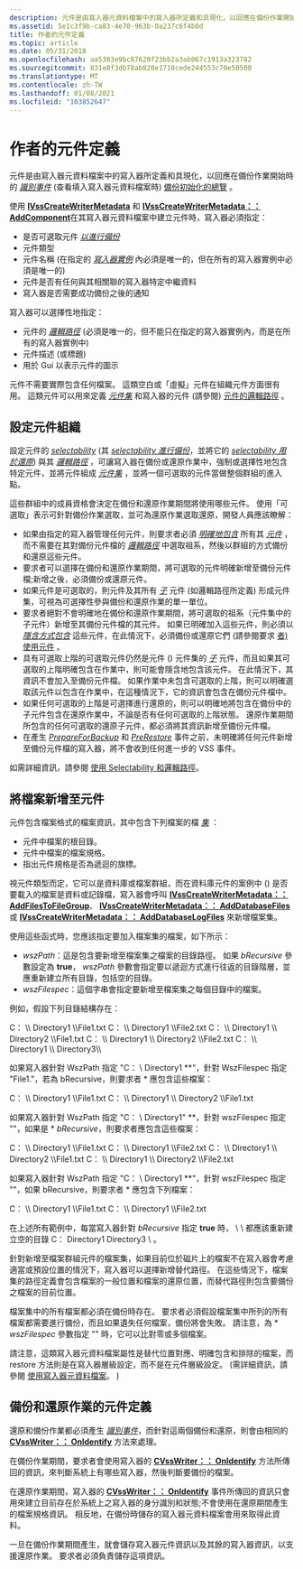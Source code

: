 ```yaml
---
description: 元件是由寫入器元資料檔案中的寫入器所定義和具現化，以回應在備份作業開始時的識別事件 (查看填入寫入器元資料檔案時) 備份初始化的總覽。
ms.assetid: 5e1c3f9b-ca83-4e70-963b-0a237c6f4b0d
title: 作者的元件定義
ms.topic: article
ms.date: 05/31/2018
ms.openlocfilehash: aa5383e9bc87620f23bb2a3ab067c1913a323782
ms.sourcegitcommit: 831e8f3db78ab820e1710cede244553c70e50500
ms.translationtype: MT
ms.contentlocale: zh-TW
ms.lasthandoff: 01/08/2021
ms.locfileid: "103852647"
---
```

# <a name="definition-of-components-by-writers"></a>作者的元件定義

元件是由寫入器元資料檔案中的寫入器所定義和具現化，以回應在備份作業開始時的 [*識別事件*](vssgloss-i.md) (查看填入寫入器元資料檔案時) [備份初始化的總覽](overview-of-backup-initialization.md) 。

使用 [**IVssCreateWriterMetadata**](/windows/desktop/api/VsWriter/nl-vswriter-ivsscreatewritermetadata) 和 [**IVssCreateWriterMetadata：： AddComponent**](/windows/desktop/api/VsWriter/nf-vswriter-ivsscreatewritermetadata-addcomponent)在其寫入器元資料檔案中建立元件時，寫入器必須指定：

-   是否可選取元件 [*以進行備份*](vssgloss-s.md)
-   元件類型
-   元件名稱 (在指定的 [*寫入器實例*](vssgloss-w.md) 內必須是唯一的，但在所有的寫入器實例中必須是唯一的) 
-   元件是否有任何與其相關聯的寫入器特定中繼資料
-   寫入器是否需要成功備份之後的通知

寫入器可以選擇性地指定：

-   元件的 [*邏輯路徑*](vssgloss-l.md) (必須是唯一的，但不能只在指定的寫入器實例內，而是在所有的寫入器實例中) 
-   元件描述 (或標題) 
-   用於 Gui 以表示元件的圖示

元件不需要實際包含任何檔案。 這類空白或「虛擬」元件在組織元件方面很有用。 這類元件可以用來定義 [*元件集*](vssgloss-c.md) 和寫入器的元件 (請參閱) [元件的邏輯路徑](logical-pathing-of-components.md) 。

## <a name="setting-up-component-organization"></a>設定元件組織

設定元件的 [*selectability*](vssgloss-s.md) (其 [*selectability 進行備份*](vssgloss-s.md)，並將它的 [*selectability 用於還原*](/windows)) 與其 [*邏輯路徑*](vssgloss-l.md) ，可讓寫入器在備份或還原作業中，強制或選擇性地包含特定元件，並將元件組成 [*元件集*](vssgloss-c.md) ，並將一個可選取的元件當做整個群組的進入點。

這些群組中的成員資格會決定在備份和還原作業期間將使用哪些元件。 使用「可選取」表示可針對備份作業選取，並可為還原作業選取還原，開發人員應該瞭解：

-   如果由指定的寫入器管理任何元件，則要求者必須 [*明確地包含*](vssgloss-e.md) 所有其 [*元件*](vssgloss-c.md) ，而不需要在其對備份元件檔的 [*邏輯路徑*](vssgloss-l.md) 中選取祖系，然後以群組的方式備份和還原這些元件。
-   要求者可以選擇在備份和還原作業期間，將可選取的元件明確新增至備份元件檔;新增之後，必須備份或還原元件。
-   如果元件是可選取的，則元件及其所有 [*子*](vssgloss-s.md) 元件 (如邏輯路徑所定義) 形成元件集，可視為可選擇性參與備份和還原作業的單一單位。
-   要求者絕對不會明確地在備份和還原作業期間，將可選取的祖系（元件集中的子元件）新增至其備份元件檔的其元件。 如果已明確加入這些元件，則必須以 [*隱含方式包含*](/windows) 這些元件，在此情況下，必須備份或還原它們 (請參閱要求 [者) 使用元件](use-of-components-by-the-requestor.md) 。
-   具有可選取上階的可選取元件仍然是元件 () 元件集的 [*子*](vssgloss-s.md) 元件，而且如果其可選取的上階明確包含在作業中，則可能會隱含地包含該元件。 在此情況下，其資訊不會加入至備份元件檔。 如果作業中未包含可選取的上階，則可以明確選取該元件以包含在作業中，在這種情況下，它的資訊會包含在備份元件檔中。
-   如果任何可選取的上階是可選擇進行還原的，則可以明確地將包含在備份中的子元件包含在還原作業中，不論是否有任何可選取的上階狀態。 還原作業期間所包含的任何可選取的還原子元件，都必須將其資訊新增至備份元件檔。
-   在產生 [*PrepareForBackup*](vssgloss-p.md) 和 [*PreRestore*](vssgloss-p.md) 事件之前，未明確將任何元件新增至備份元件檔的寫入器，將不會收到任何進一步的 VSS 事件。

如需詳細資訊，請參閱 [使用 Selectability 和邏輯路徑](working-with-selectability-and-logical-paths.md)。

## <a name="adding-files-to-a-component"></a>將檔案新增至元件

元件包含檔案格式的檔案資訊，其中包含下列檔案的檔 [*集*](vssgloss-f.md) ：

-   元件中檔案的根目錄。
-   元件中檔案的檔案規格。
-   指出元件規格是否為遞迴的旗標。

視元件類型而定，它可以是資料庫或檔案群組，而在資料庫元件的案例中 () 是否要載入的檔案是資料或記錄檔，寫入器會呼叫 [**IVssCreateWriterMetadata：： AddFilesToFileGroup**](/windows/desktop/api/VsWriter/nf-vswriter-ivsscreatewritermetadata-addfilestofilegroup)、 [**IVssCreateWriterMetadata：： AddDatabaseFiles**](/windows/desktop/api/VsWriter/nf-vswriter-ivsscreatewritermetadata-adddatabasefiles)或 [**IVssCreateWriterMetadata：： AddDatabaseLogFiles**](/windows/desktop/api/VsWriter/nf-vswriter-ivsscreatewritermetadata-adddatabaselogfiles) 來新增檔案集。

使用這些函式時，您應該指定要加入檔案集的檔案，如下所示：

-   *wszPath*：這是包含要新增至檔案集之檔案的目錄路徑。 如果 *bRecursive* 參數設定為 **true**， *wszPath* 參數會指定要以遞迴方式進行往返的目錄階層，並應重新建立所有目錄，包括空的目錄。
-   *wszFilespec*：這個字串會指定要新增至檔案集之每個目錄中的檔案。

例如，假設下列目錄結構存在：

<dl> C： \\ Directory1 \\File1.txt  
C： \\ Directory1 \\File2.txt  
C： \\ Directory1 \\ Directory2 \\File1.txt  
C： \\ Directory1 \\ Directory2 \\File2.txt  
C： \\ Directory1 \\ Directory3\\  
</dl>

如果寫入器針對 WszPath 指定 "C： \\ Directory1 **"，針對 WszFilespec 指定 "File1."，若為 bRecursive，則要求者 \* 應包含這些檔案：   

<dl> C： \\ Directory1 \\File1.txt  
C： \\ Directory1 \\ Directory2 \\File1.txt  
</dl>

如果寫入器針對 WszPath 指定 "C： \\ Directory1" **，針對 wszFilespec 指定 ""，如果是 \* *bRecursive*，則要求者應包含這些檔案：  

<dl> C： \\ Directory1 \\File1.txt  
C： \\ Directory1 \\File2.txt  
C： \\ Directory1 \\ Directory2 \\File1.txt  
C： \\ Directory1 \\ Directory2 \\File2.txt  
</dl>

如果寫入器針對 WszPath 指定 "C： \\ Directory1 **"，針對 wszFilespec 指定 ""，如果 bRecursive，則要求者 \* 應包含下列檔案：  

<dl> C： \\ Directory1 \\File1.txt  
C： \\ Directory1 \\File2.txt  
</dl>

在上述所有範例中，每當寫入器針對 *bRecursive* 指定 **true** 時， \\ \\ 都應該重新建立空的目錄 C： Directory1 Directory3 \\ 。

針對新增至檔案群組元件的檔案集，如果目前位於磁片上的檔案不在寫入器會考慮適當或預設位置的情況下，寫入器可以選擇新增替代路徑。 在這些情況下，檔案集的路徑定義會包含檔案的一般位置和檔案的還原位置，而替代路徑則包含要備份之檔案的目前位置。

檔案集中的所有檔案都必須在備份時存在。 要求者必須假設檔案集中所列的所有檔案都需要進行備份，而且如果遺失任何檔案，備份將會失敗。 請注意，為 \* *wszFilespec* 參數指定 "" 時，它可以比對零或多個檔案。

請注意，這類寫入器元資料檔案屬性是替代位置對應、明確包含和排除的檔案，而 restore 方法則是在寫入器層級設定，而不是在元件層級設定。  (需詳細資訊，請參閱 [使用寫入器元資料檔案](working-with-the-writer-metadata-document.md)。 ) 

## <a name="component-definition-for-backup-and-restore-operations"></a>備份和還原作業的元件定義

還原和備份作業都必須產生 [*識別事件*](vssgloss-i.md)，而針對這兩個備份和還原，則會由相同的 [**CVssWriter：： OnIdentify**](/windows/desktop/api/VsWriter/nf-vswriter-cvsswriter-onidentify) 方法來處理。

在備份作業期間，要求者會使用寫入器的 [**CVssWriter：： OnIdentify**](/windows/desktop/api/VsWriter/nf-vswriter-cvsswriter-onidentify) 方法所傳回的資訊，來判斷系統上有哪些寫入器，然後判斷要備份的檔案。

在還原作業期間，寫入器的 [**CVssWriter：： OnIdentify**](/windows/desktop/api/VsWriter/nf-vswriter-cvsswriter-onidentify) 事件所傳回的資訊只會用來建立目前存在於系統上之寫入器的身分識別和狀態;不會使用在還原期間產生的檔案規格資訊。 相反地，在備份時儲存的寫入器元資料檔案會用來取得此資料。

一旦在備份作業期間產生，就會儲存寫入器元件資訊以及其餘的寫入器資訊，以支援還原作業。 要求者必須負責儲存這項資訊。

 

 
